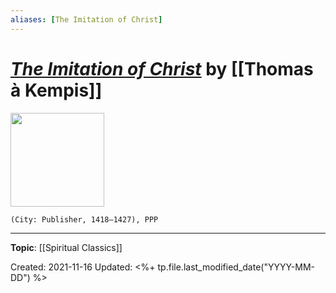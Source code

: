 ```yaml
---
aliases: [The Imitation of Christ]
---
```


# [*The Imitation of Christ*]() by [[Thomas à Kempis]]

<img src="" width=150>

`(City: Publisher, 1418–1427), PPP`


---
**Topic**: [[Spiritual Classics]]

Created: 2021-11-16
Updated: <%+ tp.file.last_modified_date("YYYY-MM-DD") %>

